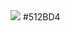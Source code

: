 <img src="https://img.shields.io/badge/Android-3DDC84?style=flat-square&logo=Android&logoColor=white"/>
<font style="vertical-align: inherit;"><font style="vertical-align: inherit;">#512BD4</font></font>
<!--
**MONGNOM/MONGNOM** is a ✨ _special_ ✨ repository because its `README.md` (this file) appears on your GitHub profile.

Here are some ideas to get you started:

- 🔭 I’m currently working on ...
- 🌱 I’m currently learning ...
- 👯 I’m looking to collaborate on ...
- 🤔 I’m looking for help with ...
- 💬 Ask me about ...
- 📫 How to reach me: ...
- 😄 Pronouns: ...
- ⚡ Fun fact: ...
-->
